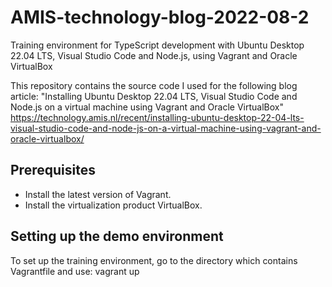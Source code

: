 # AMIS-technology-blog-2022-08-2
Training environment for TypeScript development with Ubuntu Desktop 22.04 LTS, Visual Studio Code and Node.js, using Vagrant and Oracle VirtualBox

This repository contains the source code I used for the following blog article:
"Installing Ubuntu Desktop 22.04 LTS, Visual Studio Code and Node.js on a virtual machine using Vagrant and Oracle VirtualBox"
https://technology.amis.nl/recent/installing-ubuntu-desktop-22-04-lts-visual-studio-code-and-node-js-on-a-virtual-machine-using-vagrant-and-oracle-virtualbox/

## Prerequisites
- Install the latest version of Vagrant.
- Install the virtualization product VirtualBox.


## Setting up the demo environment

To set up the training environment, go to the directory which contains Vagrantfile and use: vagrant up
